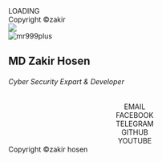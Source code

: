 <!DOCTYPE html>
<html lang="en" >
<head>
	<meta charset="UTF-8">
	<title>Developer Zakir || Bd App & Web Developer </title>
	<meta name="theme-color" content="#000000">
	<meta name="mobile-web-app-capable" content="yes">
	<meta name="msapplication-TileColor" content="#000000">
	<meta name="apple-mobile-web-app-capable" content="yes">
	<link rel="stylesheet" href="https://mr999plus.xyz/files/css/app.css">
	<link rel="stylesheet" href="https://mr999plus.xyz/files/css/firework.css?v2">
	<link href="https://fonts.googleapis.com/css?family=Russo+One" rel="stylesheet">
	<link rel="shortcut icon" href="https://mr999plus.xyz/files/img/samiulalim.jpg">
	<meta property="og:image" content="https://mr999plus.xyz/files/img/samiulalim.jpg">
	<meta name="viewport" content="width=device-width, initial-scale=1, user-scalable=no">
	<link rel="icon" type="image/png" href="https://mr999plus.xyz/files/img/mr999plus.jpg">
	<script src="https://cdnjs.cloudflare.com/ajax/libs/jquery/3.6.0/jquery.min.js"></script>
	<meta name="msapplication-TileImage" content="https://mr999plus.xyz/files/img/mr999plus.jpg">
	<link rel="stylesheet" href="https://site-assets.fontawesome.com/releases/v6.1.1/css/all.css">
	<link rel="apple-touch-icon-precomposed" href="https://mr999plus.xyz/files/img/mr999plus.jpg">
	<link rel="shortcut icon" type="image/png" href="https://mr999plus.xyz/files/img/mr999plus.jpg">
	<meta name="description" content="Zakir Hosen || Freelancer || Contact to Zakir Hosen || Digital Marketing officeal website. Developed by Zakir.">	
</head>
<body>
	<div class="container">
		<div class="loading-init">
			<div class="loading-init__header glitch">LOADING</div>
			<div class="loading-init__status flicker" data-heading="©">Copyright ©zakir </div>
			<div class="loading-init__visitors"><img src="https://api.mr999plus.xyz/image/neko/99"></div>
		</div>
		<canvas id="canvas" class="remove"></canvas>
	</div>
	<div class="window remove">
		<img src="https://mr999plus.xyz/files/img/samiulalim.jpg" alt="mr999plus" id="thisTab" data-link="https://t.me/app88web8developer">
		<h2 class="samiul">MD Zakir Hosen</h2>
		<h6 class="bio">Cyber Security Expart & Developer </h6>
		<center>
			<div class="button" id="newTab" data-link="mailto:hosenzakir329@gmail.com"><span></span><span></span>EMAIL<span></span><span></span></div>
			<div class="button" id="newTab" data-link="https://www.facebook.com/profile.php?id=100023609250839"><span></span><span></span>FACEBOOK<span></span><span></span></div>
			<div class="button" id="newTab" data-link="https://t.me/app88web8developer"><span></span><span></span>TELEGRAM<span></span><span></span></div>
			<div class="button" id="newTab" data-link="https://github.com/Teamcamzakir12345/TEAM_CMA_WEB"><span></span><span></span>GITHUB<span></span><span></span></div>
			<div class="button" id="newTab" data-link="https://youtube.com/@cmahackerteam"><span></span><span></span>YOUTUBE<span></span><span></span></div>
		</center>
		<div class="copyright">Copyright ©zakir hosen</div>
	</div>
	<script  src="https://mr999plus.xyz/files/js/super.min.js?v2.3"></script>
</body>
</html>
